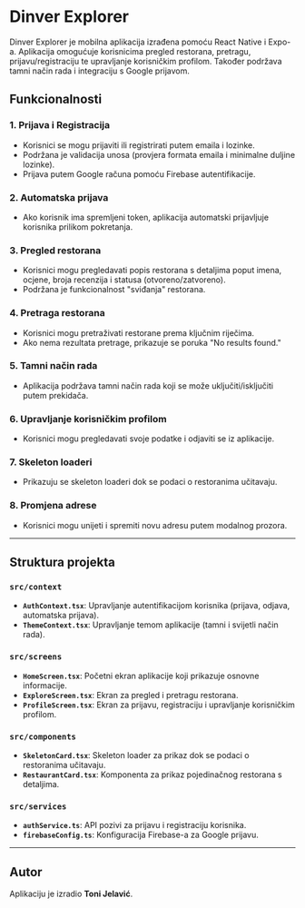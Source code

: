 # Dinver Explorer

Dinver Explorer je mobilna aplikacija izrađena pomoću React Native i Expo-a. Aplikacija omogućuje korisnicima pregled restorana, pretragu, prijavu/registraciju te upravljanje korisničkim profilom. Također podržava tamni način rada i integraciju s Google prijavom.

## Funkcionalnosti

### 1. **Prijava i Registracija**
- Korisnici se mogu prijaviti ili registrirati putem emaila i lozinke.
- Podržana je validacija unosa (provjera formata emaila i minimalne duljine lozinke).
- Prijava putem Google računa pomoću Firebase autentifikacije.

### 2. **Automatska prijava**
- Ako korisnik ima spremljeni token, aplikacija automatski prijavljuje korisnika prilikom pokretanja.

### 3. **Pregled restorana**
- Korisnici mogu pregledavati popis restorana s detaljima poput imena, ocjene, broja recenzija i statusa (otvoreno/zatvoreno).
- Podržana je funkcionalnost "sviđanja" restorana.

### 4. **Pretraga restorana**
- Korisnici mogu pretraživati restorane prema ključnim riječima.
- Ako nema rezultata pretrage, prikazuje se poruka "No results found."

### 5. **Tamni način rada**
- Aplikacija podržava tamni način rada koji se može uključiti/isključiti putem prekidača.

### 6. **Upravljanje korisničkim profilom**
- Korisnici mogu pregledavati svoje podatke i odjaviti se iz aplikacije.

### 7. **Skeleton loaderi**
- Prikazuju se skeleton loaderi dok se podaci o restoranima učitavaju.

### 8. **Promjena adrese**
- Korisnici mogu unijeti i spremiti novu adresu putem modalnog prozora.

---

## Struktura projekta

### `src/context`
- **`AuthContext.tsx`**: Upravljanje autentifikacijom korisnika (prijava, odjava, automatska prijava).
- **`ThemeContext.tsx`**: Upravljanje temom aplikacije (tamni i svijetli način rada).

### `src/screens`
- **`HomeScreen.tsx`**: Početni ekran aplikacije koji prikazuje osnovne informacije.
- **`ExploreScreen.tsx`**: Ekran za pregled i pretragu restorana.
- **`ProfileScreen.tsx`**: Ekran za prijavu, registraciju i upravljanje korisničkim profilom.

### `src/components`
- **`SkeletonCard.tsx`**: Skeleton loader za prikaz dok se podaci o restoranima učitavaju.
- **`RestaurantCard.tsx`**: Komponenta za prikaz pojedinačnog restorana s detaljima.

### `src/services`
- **`authService.ts`**: API pozivi za prijavu i registraciju korisnika.
- **`firebaseConfig.ts`**: Konfiguracija Firebase-a za Google prijavu.

---

## Autor
Aplikaciju je izradio **Toni Jelavić**.

